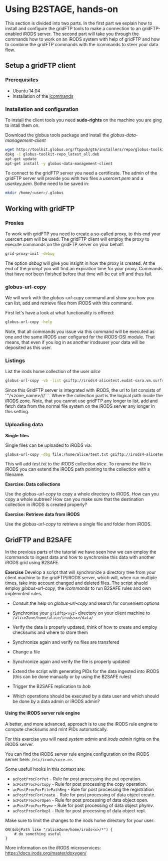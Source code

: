 # Using B2STAGE, hands-on
This section is divided into two parts. In the first part we explain how to install and configure the gridFTP tools to make a connection to an gridFTP-enabled iRODS server.
The second part will take you through the commands how to work on an iRODS system with help of gridFTP and how to combine the gridFTP commands with the icommands to steer your data flow.

## Setup a gridFTP client
### Prerequisites
- Ubuntu 14.04
- Installation of the [icommands](http://irods.org/download/)

### Installation and configuration
To install the client tools you need **sudo-rights** on the machine you are ging to intall them on.

Download the globus tools package and install the *globus-data-management-client*
```sh
wget http://toolkit.globus.org/ftppub/gt6/installers/repo/globus-toolkit-repo_latest_all.deb
dpkg -i globus-toolkit-repo_latest_all.deb
apt-get update
apt-get install -y globus-data-management-client
```

To connect to the gridFTP server you need a certificate. The admin of the gridFTP server will provide you with two files a *usercert.pem* and a *userkey.pem*. Bothe need to be saved in:
```sh
mkdir /home/<user>/.globus
```

## Working with gridFTP

### Proxies
To work with gridFTP you need to create a so-called proxy, to this end your usercert.pem will be used. The gridFTP client will employ the proxy to execute commands on the gridFTP server on your behalf.

```sh
grid-proxy-init -debug
```

The option *debug* will give you insight in how the proxy is created. At the end of the prompt you will find an expiration time for your proxy. Commands that have not been finished before that time will be cut off and thus fail.

### globus-url-copy
We will work with the *globus-url-copy* command and show you how you can list, add and retrieve files from iRODS with this command.

First let's have a look at what functionality is offered:
```sh
globus-url-copy -help
```

Note, that all commands you issue via this command will be executed as one and the same iRODS user cofigured for the iRODS-DSI module. 
That means, that even if you log in as another irodsuser your data will be deposited as this user. 

### Listings

List the irods home collection of the user *alice*
```sh
globus-url-copy -vb -list gsiftp://irods4-alicetest.eudat-sara.vm.surfsara.nl/alicetestZone/home/alice/
```
[//]: # "The '''/<zone_name>/<collection>/<collection>/``` part below"
[//]: # "does not show in the redendered result. It show '''////``` instead."
Since this GridFTP server is integrated with iRODS, the url to list consists of '''/<zone_name>/<collection>/<collection>/```. Where the collection part is the logical path inside the iRODS zone.
Note, that you cannot use gridFTP any longer to list, add and fetch data from the normal file system on the iRODS server any longer in this setting.

### Uploading data
**Single files**

Single files can be uploaded to iRODS via:
```sh
globus-url-copy -dbg file:/home/alice/test.txt gsiftp://irods4-alicetest.eudat-sara.vm.surfsara.nl/alicetestZone/home/alice/
```
This will add *test.txt* to the iRODS collection *alice*. To rename the file in iRODS you can extend the iRODS path pointing to the collection with a filename.

**Exercise: Data collections**

Use the *globus-url-copy* to copy a whole directory to iRODS.
How can you copy a whole subtree?
How can you make sure that the destination collection in iRODS is created properly?

**Exercise: Retrieve data from iRODS**

Use the *globus-url-copy* to retrieve a single file and folder from iRODS.

## GridFTP and B2SAFE
In the previous parts of the tutorial we have seen how we can employ the icommands to ingest data and how to synchronise this data with another iRODS grid using B2SAFE.

**Exercise**
Develop a script that will synchronize a directory tree from your client machine to the gridFTP/iRODS server, which will, when run multiple times, take into account changed and deleted files. 
The script shuold employ *globus-url-copy*, the *icommands* to run B2SAFE rules and own implemnted rules.

* Consult the help on *globus-url-copy* and search for convenient options
* Synchronise your `gridftp<xyz>` directory on your client machine to `/aliceZone/home/alice/irods<x>/data/`
* Verify the data is properly updated, think of how to create and employ checksums and where to store them
* Synchronize again and verify no files are transfered
* Change a file
* Synchronize again and verify the file is properly updated

* Extend the script with generating PIDs for the data ingested into iRODS (this can be done manually or by using the B2SAFE rules)
* Trigger the B2SAFE replication to *bob*

* Which operations should be executed by a data user and which should be done by a data admin or iRODS admin?

#### Using the iRODS server rule engine

A better, and more advanced, approach is to use the iRODS rule engine to compute checksums and mint PIDs automatically.

For this exercise you will need *system admin* and *irods admin* rights on the iRODS server.

You can find the iRODS server rule engine configuration on the iRODS server here: `/etc/irods/core.re`. 

Some usefull hooks in this context are:

* `acPostProcForPut` - Rule for post processing the put operation.
* `acPostProcForCopy` - Rule for post processing the copy operation.
* `acPostProcForFilePathReg` - Rule for post processing the registration
* `acPostProcForCreate` - Rule for post processing of data object create.
* `acPostProcForOpen` - Rule for post processing of data object open.
* `acPostProcForPhymv` - Rule for post processing of data object phymv.
* `acPostProcForRepl` - Rule for post processing of data object repl.

Make sure to limit the changes to the irods home directory for your user:

```
ON($objPath like "/aliceZone/home/irods<x>/*") {
    # do something useful
}
```
More information on the iRODS microservices: https://docs.irods.org/master/doxygen/

[//]: # "I feel this last bit goes a bit too quickly. All we get here are"
[//]: # "pointers. To me it feels an example is missing, I might be wrong"
[//]: # "of course..."
